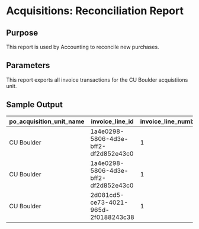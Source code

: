 # Acquisitions: Reconciliation Report 

## Purpose
This report is used by Accounting to reconcile new purchases.

## Parameters
This report exports all invoice transactions for the CU Boulder acquistiions unit. 

## Sample Output
| po_acquisition_unit_name | invoice_line_id                      | invoice_line_number | invoice_line_status | po_line_number | order_name               | fund                                 | vendor            | invoice_line_total | ledger                   | folio_invoice_no | vendor_invoice_no | invoice_date | invoice_account_number | payment_date | payment_method | transaction_type | transaction_amount | receipt_status       | receipt_date |
|--------------------------|--------------------------------------|---------------------|---------------------|----------------|--------------------------|--------------------------------------|-------------------|--------------------|--------------------------|------------------|-------------------|--------------|------------------------|--------------|----------------|------------------|--------------------|----------------------|--------------|
| CU Boulder               | 1a4e0298-5806-4d3e-bff2-df2d852e43c0 | 1                   | Paid                | 10027-1        | Test Wiley 2023 Journals | Consortial Sciences Serials          | John Wiley & Sons | 5000               | Library Materials Budget | 13306            | Test12345         | 00:00.0      |                        | 5/22/2023    | Physical Check | Payment          | 2500               | Receipt Not Required |              |
| CU Boulder               | 1a4e0298-5806-4d3e-bff2-df2d852e43c0 | 1                   | Paid                | 10027-1        | Test Wiley 2023 Journals | Consortial Interdisciplinary Serials | John Wiley & Sons | 5000               | Library Materials Budget | 13306            | Test12345         | 00:00.0      |                        | 5/22/2023    | Physical Check | Payment          | 2500               | Receipt Not Required |              |
| CU Boulder               | 2d081cd5-ce73-4021-965d-2f0188243c38 | 1                   | Paid                | 999577-1       | The daily camera         | General Serials                      | Daily Camera      | 140                | Library Materials Budget | 13308            | Test12345         | 00:00.0      |                        | 5/22/2023    | Physical Check | Payment          | 140                | Ongoing              | 4/3/2023     |
